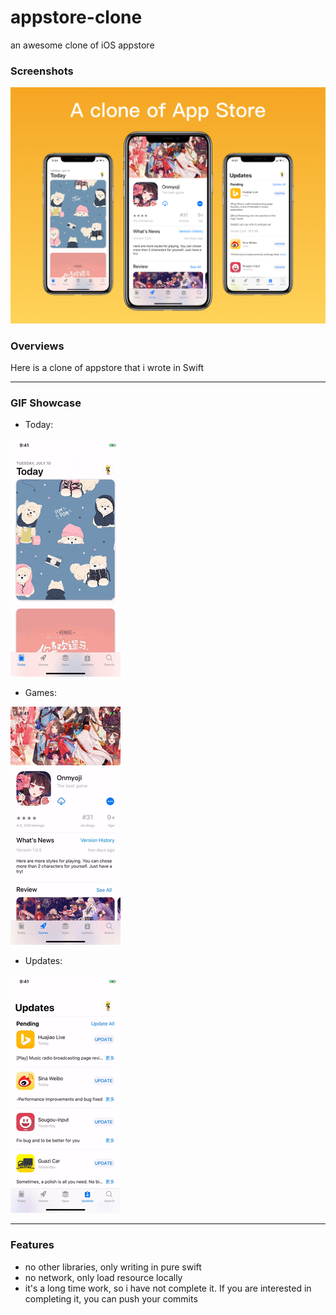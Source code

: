 # appstore-clone

an awesome clone of iOS appstore 

### Screenshots
![](https://github.com/DragonTnT/appstore-clone/blob/master/Showcase/cover_appstore.png)

### Overviews

Here is a clone of appstore that i wrote in Swift

------

### GIF Showcase

- Today:

![](https://github.com/DragonTnT/appstore-clone/blob/master/Showcase/showcase1.gif)

- Games:

![](https://github.com/DragonTnT/appstore-clone/blob/master/Showcase/showcase2.gif)

- Updates:

![](https://github.com/DragonTnT/appstore-clone/blob/master/Showcase/showcase3.gif)

------

### Features

- no other libraries, only writing in pure swift
- no network, only load resource locally
- it's a long time work, so i have not complete it. If you are interested in completing it, you can push your commits

